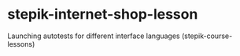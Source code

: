 # stepik-internet-shop-lesson
Launching autotests for different interface languages (stepik-course-lessons)
